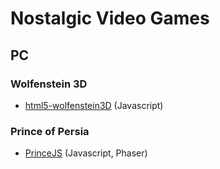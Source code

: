 # Nostalgic Video Games

## PC

### Wolfenstein 3D

   * [html5-wolfenstein3D](https://github.com/loadx/html5-wolfenstein3D) (Javascript)

### Prince of Persia

   * [PrinceJS](https://ultrabolido.wordpress.com/2015/04/25/princejs-all-levels-implemented/) (Javascript, Phaser)
